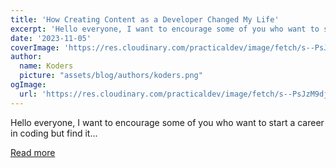 ```yaml
---
title: 'How Creating Content as a Developer Changed My Life'
excerpt: 'Hello everyone, I want to encourage some of you who want to start a career in coding but find it...'
date: '2023-11-05'
coverImage: 'https://res.cloudinary.com/practicaldev/image/fetch/s--PsJzM9dj--/c_imagga_scale,f_auto,fl_progressive,h_420,q_auto,w_1000/https://dev-to-uploads.s3.amazonaws.com/uploads/articles/8mrkymcouz2loogxly59.png'
author:
  name: Koders
  picture: "assets/blog/authors/koders.png"
ogImage:
  url: 'https://res.cloudinary.com/practicaldev/image/fetch/s--PsJzM9dj--/c_imagga_scale,f_auto,fl_progressive,h_420,q_auto,w_1000/https://dev-to-uploads.s3.amazonaws.com/uploads/articles/8mrkymcouz2loogxly59.png'
---
```


Hello everyone, I want to encourage some of you who want to start a career in coding but find it...

[Read more](https://dev.to/chaoocharles/how-creating-content-as-a-developer-changed-my-life-270e)
